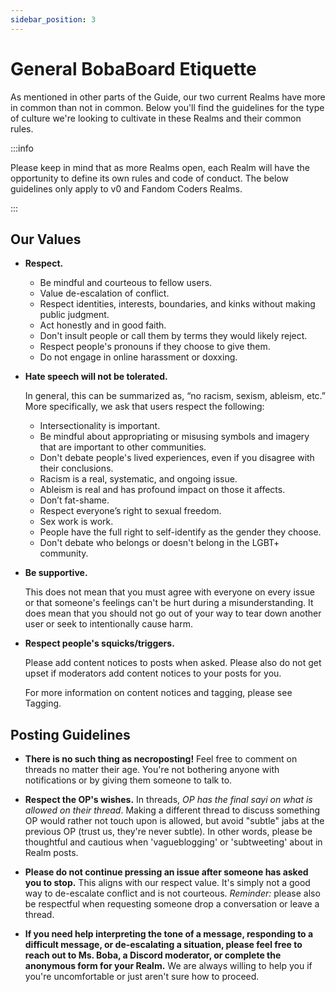 ```yaml
---
sidebar_position: 3
---
```


# General BobaBoard Etiquette

As mentioned in other parts of the Guide, our two current Realms have more in common than not in common. Below you'll find the guidelines for the type of culture we're looking to cultivate in these Realms and their common rules.

:::info

Please keep in mind that as more Realms open, each Realm will have the opportunity to define its own rules and code of conduct. The below guidelines only apply to v0 and Fandom Coders Realms.

:::

## Our Values
- **Respect.**
  - Be mindful and courteous to fellow users.
  - Value de-escalation of conflict.
  - Respect identities, interests, boundaries, and kinks without making public judgment.
  - Act honestly and in good faith.
  - Don't insult people or call them by terms they would likely reject.
  - Respect people's pronouns if they choose to give them.
  - Do not engage in online harassment or doxxing.

- **Hate speech will not be tolerated.**

  In general, this can be summarized as, “no racism, sexism, ableism, etc.” More specifically, we ask that users respect the following:
  - Intersectionality is important.
  - Be mindful about appropriating or misusing symbols and imagery that are important to other communities.
  - Don't debate people's lived experiences, even if you disagree with their conclusions.
  - Racism is a real, systematic, and ongoing issue.
  - Ableism is real and has profound impact on those it affects.
  - Don’t fat-shame.
  - Respect everyone’s right to sexual freedom.
  - Sex work is work.
  - People have the full right to self-identify as the gender they choose.
  - Don't debate who belongs or doesn't belong in the LGBT+ community.

- **Be supportive.**

  This does not mean that you must agree with everyone on every issue or that someone's feelings can't be hurt during a misunderstanding. It does mean that you should not go out of your way to tear down another user or seek to intentionally cause harm.

- **Respect people's squicks/triggers.**

  Please add content notices to posts when asked. Please also do not get upset if moderators add content notices to your posts for you.

  For more information on content notices and tagging, please see Tagging. <!-- ADD LINK -->


## Posting Guidelines
- **There is no such thing as necroposting!** Feel free to comment on threads no  matter their age. You're not bothering anyone with notifications or by giving them someone to talk to.

- **Respect the OP's wishes.** In threads, *OP has the final sayi on what is allowed on their thread*. Making a different thread to discuss something OP would rather not touch upon is allowed, but avoid "subtle" jabs at the previous OP (trust us, they're never subtle). In other words, please be thoughtful and cautious when 'vagueblogging' or 'subtweeting' about in Realm posts.

- **Please do not continue pressing an issue after someone has asked you to stop.** This aligns with our respect value. It's simply not a good way to de-escalate conflict and is not courteous. *Reminder:* please also be respectful when requesting someone drop a conversation or leave a thread.

- **If you need help interpreting the tone of a message, responding to a difficult message, or de-escalating a situation, please feel free to reach out to Ms. Boba, a Discord moderator, or complete the anonymous form for your Realm.** We are always willing to help you if you're uncomfortable or just aren't sure how to proceed.
